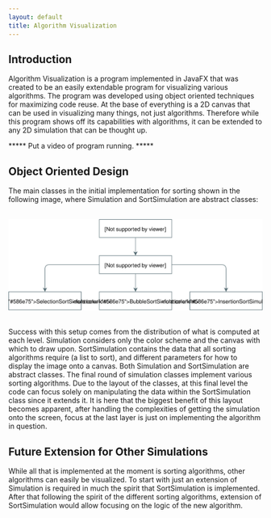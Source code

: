 ```yaml
---
layout: default
title: Algorithm Visualization
---
```


## Introduction

Algorithm Visualization is a program implemented in JavaFX that was created
to be an easily extendable program for visualizing various algorithms. The
program was developed using object oriented techniques for maximizing code
reuse. At the base of everything is a 2D canvas that can be used in
visualizing many things, not just algorithms. Therefore while this program
shows off its capabilities with algorithms, it can be extended to any
2D simulation that can be thought up.

***** Put a video of program running. *****

## Object Oriented Design

The main classes in the initial implementation for sorting shown in the
following image, where Simulation and SortSimulation are abstract classes:

<br/>
<div align="center">
    <img src="./img/av_design.svg">
</div>
<br/>

Success with this setup comes from the distribution of what is computed at
each level. Simulation considers only the color scheme and the canvas with
which to draw upon. SortSimulation contains the data that all sorting
algorithms require (a list to sort), and different parameters for how to
display the image onto a canvas. Both Simulation and SortSimulation are
abstract classes. The final round of simulation classes implement various
sorting algorithms. Due to the layout of the classes, at this final level
the code can focus solely on manipulating the data within the SortSimulation
class since it extends it. It is here that the biggest benefit of this
layout becomes apparent, after handling the complexities of getting the
simulation onto the screen, focus at the last layer is just on implementing
the algorithm in question.

## Future Extension for Other Simulations

While all that is implemented at the moment is sorting algorithms, other
algorithms can easily be visualized. To start with just an extension of
Simulation is required in much the spirit that SortSimulation is
implemented. After that following the spirit of the different sorting
algorithms, extension of SortSimulation would allow focusing on the
logic of the new algorithm.
